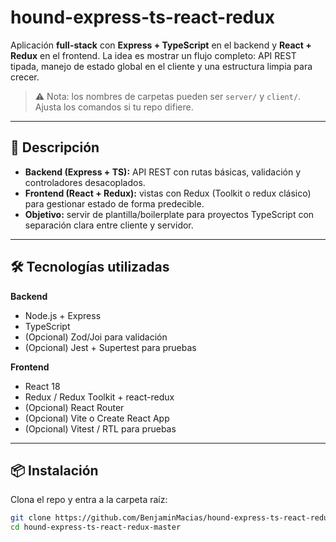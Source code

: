 # hound-express-ts-react-redux

Aplicación **full-stack** con **Express + TypeScript** en el backend y **React + Redux** en el frontend. La idea es mostrar un flujo completo: API REST tipada, manejo de estado global en el cliente y una estructura limpia para crecer.

> ⚠️ Nota: los nombres de carpetas pueden ser `server/` y `client/`. Ajusta los comandos si tu repo difiere.

---

## 🧭 Descripción

- **Backend (Express + TS):** API REST con rutas básicas, validación y controladores desacoplados.
- **Frontend (React + Redux):** vistas con Redux (Toolkit o redux clásico) para gestionar estado de forma predecible.
- **Objetivo:** servir de plantilla/boilerplate para proyectos TypeScript con separación clara entre cliente y servidor.

---

## 🛠️ Tecnologías utilizadas

**Backend**
- Node.js + Express
- TypeScript
- (Opcional) Zod/Joi para validación
- (Opcional) Jest + Supertest para pruebas

**Frontend**
- React 18
- Redux / Redux Toolkit + react-redux
- (Opcional) React Router
- (Opcional) Vite o Create React App
- (Opcional) Vitest / RTL para pruebas

---

## 📦 Instalación

Clona el repo y entra a la carpeta raíz:

```bash
git clone https://github.com/BenjaminMacias/hound-express-ts-react-redux-master.git
cd hound-express-ts-react-redux-master

